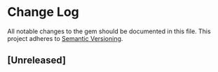 # Change Log
All notable changes to the gem should be documented in this file.
This project adheres to [Semantic Versioning](http://semver.org).

## [Unreleased]

<!-- vim: set tw=79 : -->
